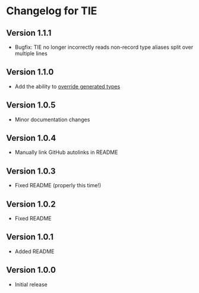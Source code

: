 # Changelog for TIE

## Version 1.1.1

- Bugfix: TIE no longer incorrectly reads non-record type aliases split over multiple lines

## Version 1.1.0

- Add the ability to [override generated types](https://github.com/notquiteamonad/tie/blob/main/vault/Configuration.md)

## Version 1.0.5

- Minor documentation changes

## Version 1.0.4

- Manually link GitHub autolinks in README

## Version 1.0.3

- Fixed README (properly this time!)

## Version 1.0.2

- Fixed README

## Version 1.0.1

- Added README

## Version 1.0.0

- Initial release
